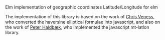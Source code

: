 Elm implementation of geographic coordinates Latitude/Longitude for elm

The implementation of this library is based on the work of [Chris Veness](http://www.movable-type.co.uk/scripts/latlong.html), who converted
the haversine elliptical formulae into javascript, and also on the work of [Peter Haldbæk](https://github.com/peterhaldbaek/mt-latlon),
who implemented the javascript mt-latlon library.

